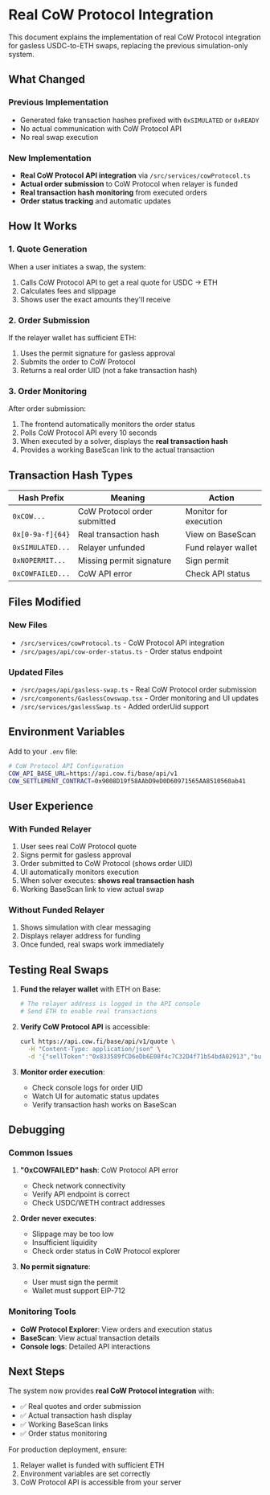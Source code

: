 # Real CoW Protocol Integration

This document explains the implementation of real CoW Protocol integration for gasless USDC-to-ETH swaps, replacing the previous simulation-only system.

## What Changed

### Previous Implementation
- Generated fake transaction hashes prefixed with `0xSIMULATED` or `0xREADY`
- No actual communication with CoW Protocol API
- No real swap execution

### New Implementation
- **Real CoW Protocol API integration** via `/src/services/cowProtocol.ts`
- **Actual order submission** to CoW Protocol when relayer is funded
- **Real transaction hash monitoring** from executed orders
- **Order status tracking** and automatic updates

## How It Works

### 1. Quote Generation
When a user initiates a swap, the system:
1. Calls CoW Protocol API to get a real quote for USDC → ETH
2. Calculates fees and slippage
3. Shows user the exact amounts they'll receive

### 2. Order Submission
If the relayer wallet has sufficient ETH:
1. Uses the permit signature for gasless approval
2. Submits the order to CoW Protocol
3. Returns a real order UID (not a fake transaction hash)

### 3. Order Monitoring
After order submission:
1. The frontend automatically monitors the order status
2. Polls CoW Protocol API every 10 seconds
3. When executed by a solver, displays the **real transaction hash**
4. Provides a working BaseScan link to the actual transaction

## Transaction Hash Types

| Hash Prefix | Meaning | Action |
|-------------|---------|---------|
| `0xCOW...` | CoW Protocol order submitted | Monitor for execution |
| `0x[0-9a-f]{64}` | Real transaction hash | View on BaseScan |
| `0xSIMULATED...` | Relayer unfunded | Fund relayer wallet |
| `0xNOPERMIT...` | Missing permit signature | Sign permit |
| `0xCOWFAILED...` | CoW API error | Check API status |

## Files Modified

### New Files
- `/src/services/cowProtocol.ts` - CoW Protocol API integration
- `/src/pages/api/cow-order-status.ts` - Order status endpoint

### Updated Files
- `/src/pages/api/gasless-swap.ts` - Real CoW Protocol order submission
- `/src/components/GaslessCowswap.tsx` - Order monitoring and UI updates
- `/src/services/gaslessSwap.ts` - Added orderUid support

## Environment Variables

Add to your `.env` file:

```bash
# CoW Protocol API Configuration
COW_API_BASE_URL=https://api.cow.fi/base/api/v1
COW_SETTLEMENT_CONTRACT=0x9008D19f58AAbD9eD0D60971565AA8510560ab41
```

## User Experience

### With Funded Relayer
1. User sees real CoW Protocol quote
2. Signs permit for gasless approval
3. Order submitted to CoW Protocol (shows order UID)
4. UI automatically monitors execution
5. When solver executes: **shows real transaction hash**
6. Working BaseScan link to view actual swap

### Without Funded Relayer
1. Shows simulation with clear messaging
2. Displays relayer address for funding
3. Once funded, real swaps work immediately

## Testing Real Swaps

1. **Fund the relayer wallet** with ETH on Base:
   ```bash
   # The relayer address is logged in the API console
   # Send ETH to enable real transactions
   ```

2. **Verify CoW Protocol API** is accessible:
   ```bash
   curl https://api.cow.fi/base/api/v1/quote \
     -H "Content-Type: application/json" \
     -d '{"sellToken":"0x833589fCD6eDb6E08f4c7C32D4f71b54bdA02913","buyToken":"0x4200000000000000000000000000000000000006","sellAmount":"1000000","kind":"sell"}'
   ```

3. **Monitor order execution**:
   - Check console logs for order UID
   - Watch UI for automatic status updates
   - Verify transaction hash works on BaseScan

## Debugging

### Common Issues

1. **"0xCOWFAILED" hash**: CoW Protocol API error
   - Check network connectivity
   - Verify API endpoint is correct
   - Check USDC/WETH contract addresses

2. **Order never executes**: 
   - Slippage may be too low
   - Insufficient liquidity
   - Check order status in CoW Protocol explorer

3. **No permit signature**:
   - User must sign the permit
   - Wallet must support EIP-712

### Monitoring Tools

- **CoW Protocol Explorer**: View orders and execution status
- **BaseScan**: View actual transaction details
- **Console logs**: Detailed API interactions

## Next Steps

The system now provides **real CoW Protocol integration** with:
- ✅ Real quotes and order submission
- ✅ Actual transaction hash display
- ✅ Working BaseScan links
- ✅ Order status monitoring

For production deployment, ensure:
1. Relayer wallet is funded with sufficient ETH
2. Environment variables are set correctly
3. CoW Protocol API is accessible from your server
